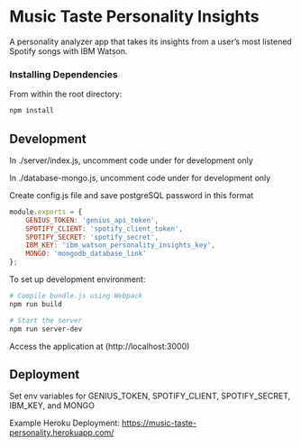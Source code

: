 # Music Taste Personality Insights
A personality analyzer app that takes its insights from a user’s most listened Spotify songs with IBM Watson.

### Installing Dependencies

From within the root directory:

```sh
npm install
```

## Development
In ./server/index.js, uncomment code under for development only

In ./database-mongo.js, uncomment code under for development only

Create config.js file and save postgreSQL password in this format
```js
module.exports = {
	GENIUS_TOKEN: 'genius_api_token',
	SPOTIFY_CLIENT: 'spotify_client_token',
	SPOTIFY_SECRET: 'spotify_secret',
	IBM_KEY: 'ibm_watson_personality_insights_key',
	MONGO: 'mongodb_database_link'
};
```

To set up development environment:
```sh
# Compile bundle.js using Webpack
npm run build

# Start the server
npm run server-dev
```

Access the application at (http://localhost:3000)

## Deployment
Set env variables for GENIUS_TOKEN, SPOTIFY_CLIENT, SPOTIFY_SECRET, IBM_KEY, and MONGO

Example Heroku Deployment:
https://music-taste-personality.herokuapp.com/

